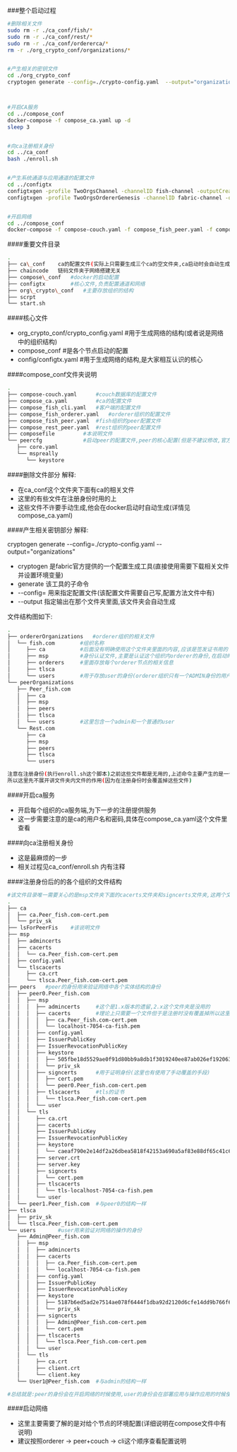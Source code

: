 ###整个启动过程
```sh
#删除相关文件
sudo rm -r ./ca_conf/fish/*     
sudo rm -r ./ca_conf/rest/*
sudo rm -r ./ca_conf/ordererca/*
rm -r ./org_crypto_conf/organizations/*


#产生相关的密钥文件
cd ./org_crypto_conf
cryptogen generate --config=./crypto-config.yaml  --output="organizations"



#开启CA服务
cd ../compose_conf
docker-compose -f compose_ca.yaml up -d
sleep 3


#向ca注册相关身份
cd ../ca_conf
bash ./enroll.sh


#产生系统通道与应用通道的配置文件
cd ../configtx
configtxgen -profile TwoOrgsChannel -channelID fish-channel -outputCreateChannelTx ./channel-artifacts/channel.tx
configtxgen -profile TwoOrgsOrdererGenesis -channelID fabric-channel -outputBlock ./channel-artifacts/genesis.block


#开启网络
cd ../compose_conf
docker-compose -f compose-couch.yaml -f compose_fish_peer.yaml -f compose_rest_peer.yaml -f compose_fish_orderer.yaml -f compose_fish_cli.yaml up -d
```

####重要文件目录
```sh
.
├── ca\_conf 	ca的配置文件(实际上只需要生成三个ca的空文件夹,ca启动时会自动生成相关的文件,由于启动时不能生成文件夹,所以要自己建立文件夹,具体要看compose文件中ca部分的配置);enroll.sh这个脚本是用来注册身份的
├── chaincode 	链码文件夹于网络搭建无关
├── compose\_conf 	#docker的启动配置
├── configtx 		#核心文件,负责配置通道和网络
├── org\_crypto\_conf 	#主要存放组织的结构
├── scrpt
└── start.sh
```


####核心文件
- org\_crypto\_conf/crypto\_config.yaml #用于生成网络的结构(或者说是网络中的组织结构)
- compose\_conf #是各个节点启动的配置
- config/configtx.yaml #用于生成网络的结构,是大家相互认识的核心

####compose\_conf文件夹说明
```sh
.
├── compose-couch.yaml 		#couch数据库的配置文件
├── compose_ca.yaml 		#ca的配置文件
├── compose_fish_cli.yaml 	#客户端的配置文件
├── compose_fish_orderer.yaml 	#orderer组织的配置文件
├── compose_fish_peer.yaml 	#fish组织的peer配置文件
├── compose_rest_peer.yaml 	#rest组织的peer配置文件
├── composefile 		#本说明文件
└── peercfg 			#启动peer的配置文件,peer的核心配置(但是不建议修改,官方的方案是使用默认文件,需要改的地方在compose文件中指定环境变量,所以这里是在官网上拷贝下来的,实际上没什么要细说的)
   ├── core.yaml
   └── mspreally
      └── keystore
```


####删除文件部分
解释:
- 在ca\_conf这个文件夹下面有ca的相关文件
- 这里的有些文件在注册身份时用的上
- 这些文件不许要手动生成,他会在docker启动时自动生成(详情见compose\_ca.yaml)




####产生相关密钥部分
解释:

cryptogen generate --config=./crypto-config.yaml  --output="organizations"
- cryptogen 是fabric官方提供的一个配置生成工具(直接使用需要下载相关文件并设置环境变量)
- generate 该工具的子命令
- \-\-config= 用来指定配置文件(该配置文件需要自己写,配置方法文件中有)
- \-\-output 指定输出在那个文件夹里面,该文件夹会自动生成

文件结构图如下:

```sh
.
├── ordererOrganizations   #orderer组织的相关文件
│  └── fish.com 	   #组织名称
│     ├── ca 		   #后面没有明确使用这个文件夹里面的内容,应该是签发证书用的
│     ├── msp 		   #身份认证文件,主要是认证这个组织内orderer的身份,在启动时会被加载到orderer容器里面(也就是在搭建多机环境是这个文件是需要发给每个orderer的,不然它无法识别同组织的orderer)
│     ├── orderers 	   #里面存放每个orderer节点的相关信息
│     ├── tlsca
│     └── users 	   #用于存放user的身份(orderer组织只有一个ADMIN身份的用户)
└── peerOrganizations
   ├── Peer_fish.com
   │  ├── ca
   │  ├── msp
   │  ├── peers
   │  ├── tlsca
   │  └── users 	   #这里包含一个admin和一个普通的user
   └── Rest.com
      ├── ca
      ├── msp
      ├── peers
      ├── tlsca
      └── users

注意在注册身份(执行enroll.sh这个脚本)之前这些文件都是无用的,上述命令主要产生的是一个文件框架和一些非重要的文件
所以这里先不展开讲文件夹内文件的作用(因为在注册身份时会覆盖掉这些文件)

```

####开启ca服务
- 开启每个组织的ca服务端,为下一步的注册提供服务
- 这一步需要注意的是ca的用户名和密码,具体在compose\_ca.yaml这个文件里查看

####向ca注册相关身份
- 这是最麻烦的一步
- 相关过程见ca\_conf/enroll.sh 内有注释

####注册身份后的的各个组织的文件结构
```sh
#该文件目录唯一需要关心的是msp文件夹下面的cacerts文件夹和signcerts文件夹,这两个文件夹是会用于身份的认证与被认证,十分建议使用openssl工具查看一下这两个文件夹下面的pem文件
.
├── ca
│  ├── ca.Peer_fish.com-cert.pem
│  └── priv_sk
├── lsForPeerFis 	#该说明文件
├── msp
│  ├── admincerts
│  ├── cacerts
│  │  └── ca.Peer_fish.com-cert.pem
│  ├── config.yaml
│  └── tlscacerts
│     ├── ca.crt
│     └── tlsca.Peer_fish.com-cert.pem
├── peers 	#peer的身份用来验证网络中各个实体结构的身份
│  ├── peer0.Peer_fish.com
│  │  ├── msp
│  │  │  ├── admincerts 	#这个是1.x版本的遗留,2.x这个文件夹是没用的
│  │  │  ├── cacerts 		#理论上只需要一个文件但于是注册时没有覆盖掉所以这里的localhost-7054-ca-fish.pem是ca.Peer_fish.com-cert.pem的副本(由我手动覆盖),这个文件是用于验证身份
│  │  │  │  ├── ca.Peer_fish.com-cert.pem
│  │  │  │  └── localhost-7054-ca-fish.pem
│  │  │  ├── config.yaml
│  │  │  ├── IssuerPublicKey
│  │  │  ├── IssuerRevocationPublicKey
│  │  │  ├── keystore
│  │  │  │  ├── 505fbe18d5529ae0f91d80bb9a8db1f3019240ee87ab026ef192063b874b59ae_sk
│  │  │  │  └── priv_sk
│  │  │  ├── signcerts 		#用于证明身份(这里也有使用了手动覆盖的手段)
│  │  │  │  ├── cert.pem
│  │  │  │  └── peer0.Peer_fish.com-cert.pem
│  │  │  ├── tlscacerts 	#tls的证书
│  │  │  │  └── tlsca.Peer_fish.com-cert.pem
│  │  │  └── user
│  │  └── tls
│  │     ├── ca.crt
│  │     ├── cacerts
│  │     ├── IssuerPublicKey
│  │     ├── IssuerRevocationPublicKey
│  │     ├── keystore
│  │     │  └── caeaf790e2e14df2a26dbea5818f42153a690a5af83e88df65c41c644731b7ff_sk
│  │     ├── server.crt
│  │     ├── server.key
│  │     ├── signcerts
│  │     │  └── cert.pem
│  │     ├── tlscacerts
│  │     │  └── tls-localhost-7054-ca-fish.pem
│  │     └── user
│  └── peer1.Peer_fish.com 	#与peer0的结构一样
├── tlsca
│  ├── priv_sk
│  └── tlsca.Peer_fish.com-cert.pem
└── users 		#user用来验证对网络的操作的身份
   ├── Admin@Peer_fish.com
   │  ├── msp
   │  │  ├── admincerts
   │  │  ├── cacerts
   │  │  │  ├── ca.Peer_fish.com-cert.pem
   │  │  │  └── localhost-7054-ca-fish.pem
   │  │  ├── config.yaml
   │  │  ├── IssuerPublicKey
   │  │  ├── IssuerRevocationPublicKey
   │  │  ├── keystore
   │  │  │  ├── 5187b6ed5ad2e7514ae078f6444f1dba92d2120d6cfe14dd9b766f66f78e0d89_sk
   │  │  │  └── priv_sk
   │  │  ├── signcerts
   │  │  │  ├── Admin@Peer_fish.com-cert.pem
   │  │  │  └── cert.pem
   │  │  ├── tlscacerts
   │  │  │  └── tlsca.Peer_fish.com-cert.pem
   │  │  └── user
   │  └── tls
   │     ├── ca.crt
   │     ├── client.crt
   │     └── client.key
   └── User1@Peer_fish.com 	#与admin的结构一样

#总结就是:peer的身份会在开启网络的时候使用,user的身份会在部署应用与操作应用的时候使用
```

####启动网络
- 这里主要需要了解的是对给个节点的环境配置(详细说明在compose文件中有说明)
- 建议按照orderer -> peer+couch -> cli这个顺序查看配置说明
